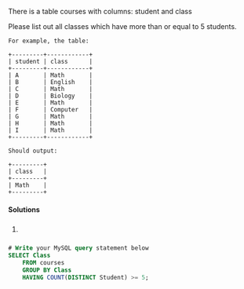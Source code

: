 There is a table courses with columns: student and class

Please list out all classes which have more than or equal to 5 students.

```
For example, the table:

+---------+------------+
| student | class      |
+---------+------------+
| A       | Math       |
| B       | English    |
| C       | Math       |
| D       | Biology    |
| E       | Math       |
| F       | Computer   |
| G       | Math       |
| H       | Math       |
| I       | Math       |
+---------+------------+

Should output:

+---------+
| class   |
+---------+
| Math    |
+---------+
```

#### Solutions

1. ##### 

```sql
# Write your MySQL query statement below
SELECT Class
    FROM courses
    GROUP BY Class
    HAVING COUNT(DISTINCT Student) >= 5;
```
